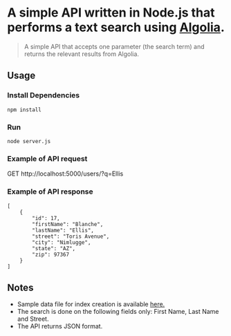 # A simple API written in Node.js that performs a text search using [Algolia](https://www.algolia.com).

> A simple API that accepts one parameter (the search term) and returns the relevant results from Algolia.

## Usage

### Install Dependencies

```
npm install
```

### Run

```
node server.js
```

### Example of API request

GET http://localhost:5000/users/?q=Ellis

### Example of API response

```
[
    {
        "id": 17,
        "firstName": "Blanche",
        "lastName": "Ellis",
        "street": "Toris Avenue",
        "city": "Nimlugge",
        "state": "AZ",
        "zip": 97367
    }
]
```

## Notes

- Sample data file for index creation is available [here.](https://drive.google.com/file/d/1w1CG2HqB6KcA96I9ATcoy7jxeFK92BU9/view)
- The search is done on the following fields only:
  First Name, Last Name and Street.
- The API returns JSON format.
